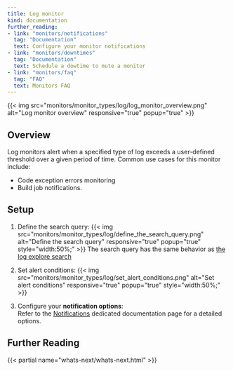 ```yaml
---
title: Log monitor
kind: documentation
further_reading:
- link: "monitors/notifications"
  tag: "Documentation"
  text: Configure your monitor notifications
- link: "monitors/downtimes"
  tag: "Documentation"
  text: Schedule a dowtime to mute a monitor
- link: "monitors/faq"
  tag: "FAQ"
  text: Monitors FAQ
---
```


{{< img src="monitors/monitor_types/log/log_monitor_overview.png" alt="Log monitor overview" responsive="true" popup="true" >}}

## Overview

Log monitors alert when a specified type of log exceeds a user-defined threshold over a given period of time. Common use cases for this monitor include:

* Code exception errors monitoring 
* Build job notifications.

## Setup

1. Define the search query:
    {{< img src="monitors/monitor_types/log/define_the_search_query.png" alt="Define the search query" responsive="true" popup="true" style="width:50%;" >}}
    The search query has the same behavior as [the log explore search](/logs/explore/#search-bar)

2. Set alert conditions:
    {{< img src="monitors/monitor_types/log/set_alert_conditions.png" alt="Set alert conditions" responsive="true" popup="true" style="width:50%;" >}}

3. Configure your **notification options**:  
    Refer to the [Notifications](/monitors/notifications) dedicated documentation page for a detailed options.

## Further Reading 
{{< partial name="whats-next/whats-next.html" >}}
